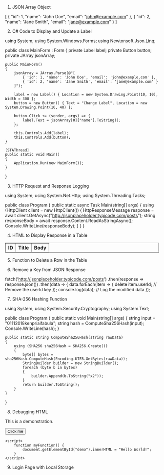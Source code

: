 1. JSON Array Object

[
{
"id": 1,
"name": "John Doe",
"email": "john@example.com"
},
{
"id": 2,
"name": "Jane Smith",
"email": "jane@example.com"
}
]

2. C# Code to Display and Update a Label

using System;
using System.Windows.Forms;
using Newtonsoft.Json.Linq;

public class MainForm : Form
{
private Label label;
private Button button;
private JArray jsonArray;

    public MainForm()
    {
        jsonArray = JArray.Parse(@"[
            { 'id': 1, 'name': 'John Doe', 'email': 'john@example.com' },
            { 'id': 2, 'name': 'Jane Smith', 'email': 'jane@example.com' }
        ]");

        label = new Label() { Location = new System.Drawing.Point(10, 10), Width = 300 };
        button = new Button() { Text = "Change Label", Location = new System.Drawing.Point(10, 40) };

        button.Click += (sender, args) => {
            label.Text = jsonArray[0]["name"].ToString();
        };

        this.Controls.Add(label);
        this.Controls.Add(button);
    }

    [STAThread]
    public static void Main()
    {
        Application.Run(new MainForm());
    }

}

3. HTTP Request and Response Logging

using System;
using System.Net.Http;
using System.Threading.Tasks;

public class Program
{
public static async Task Main(string[] args)
{
using (HttpClient client = new HttpClient())
{
HttpResponseMessage response = await client.GetAsync("http://jsonplaceholder.typicode.com/posts");
string responseBody = await response.Content.ReadAsStringAsync();
Console.WriteLine(responseBody);
}
}
}

4. HTML to Display Response in a Table

<!DOCTYPE html>
<html>
<head>
    <title>HTTP Response Table</title>
</head>
<body>
    <table id="responseTable" border="1">
        <thead>
            <tr>
                <th>ID</th>
                <th>Title</th>
                <th>Body</th>
            </tr>
        </thead>
        <tbody>
        </tbody>
    </table>
    <script>
        fetch('http://jsonplaceholder.typicode.com/posts')
            .then(response => response.json())
            .then(data => {
                const tableBody = document.getElementById('responseTable').getElementsByTagName('tbody')[0];
                data.slice(0, 10).forEach(item => {
                    const row = tableBody.insertRow();
                    row.insertCell(0).innerText = item.id;
                    row.insertCell(1).innerText = item.title;
                    row.insertCell(2).innerText = item.body;
                });
            });
    </script>
</body>
</html>

5. Function to Delete a Row in the Table

<script>
    function deleteRow(id) {
        const table = document.getElementById('responseTable').getElementsByTagName('tbody')[0];
        for (let i = 0; i < table.rows.length; i++) {
            if (table.rows[i].cells[0].innerText == id) {
                table.deleteRow(i);
                break;
            }
        }
    }
</script>

6. Remove a Key from JSON Response

fetch('http://jsonplaceholder.typicode.com/posts')
.then(response => response.json())
.then(data => {
data.forEach(item => {
delete item.userId; // Remove the userId key
});
console.log(data); // Log the modified data
});

7. SHA-256 Hashing Function

using System;
using System.Security.Cryptography;
using System.Text;

public class Program
{
public static void Main(string[] args)
{
string input = "01112018kenpriaifabula";
string hash = ComputeSha256Hash(input);
Console.WriteLine(hash);
}

    public static string ComputeSha256Hash(string rawData)
    {
        using (SHA256 sha256Hash = SHA256.Create())
        {
            byte[] bytes = sha256Hash.ComputeHash(Encoding.UTF8.GetBytes(rawData));
            StringBuilder builder = new StringBuilder();
            foreach (byte b in bytes)
            {
                builder.Append(b.ToString("x2"));
            }
            return builder.ToString();
        }
    }

}

8. Debugging HTML

<!DOCTYPE html>
<html>
<head>
    <title>Test Debug</title>
</head>
<body>
    <p id="demo">This is a demonstration.</p>
    <button onclick="myFunction()">Click me</button>

    <script>
        function myFunction() {
            document.getElementById("demo").innerHTML = "Hello World!";
        }
    </script>

</body>
</html>

9. Login Page with Local Storage

<!DOCTYPE html>
<html>
<head>
    <title>Login Page</title>
    <script>
        function login() {
            const username = document.getElementById('username').value;
            const password = document.getElementById('password').value;
            localStorage.setItem('username', username);
            localStorage.setItem('password', password);
            document.getElementById('loginForm').style.display = 'none';
            document.getElementById('welcome').style.display = 'block';
            document.getElementById('welcomeMessage').innerText = `Selamat datang ${username}`;
        }

        function logout() {
            localStorage.removeItem('username');
            localStorage.removeItem('password');
            document.getElementById('loginForm').style.display = 'block';
            document.getElementById('welcome').style.display = 'none';
        }

        window.onload = function() {
            if (localStorage.getItem('username')) {
                document.getElementById('loginForm').style.display = 'none';
                document.getElementById('welcome').style.display = 'block';
                document.getElementById('welcomeMessage').innerText = `Selamat datang ${localStorage.getItem('username')}`;
            }
        }
    </script>

</head>
<body>
    <div id="loginForm">
        <input type="text" id="username" placeholder="Username">
        <input type="password" id="password" placeholder="Password">
        <button onclick="login()">Login</button>
    </div>
    <div id="welcome" style="display: none;">
        <label id="welcomeMessage">Selamat datang</label>
        <button onclick="logout()">Logout</button>
    </div>
</body>
</html>

10. Node.js Project with Express

const express = require('express');
const app = express();
app.use(express.json());

app.get('/api/data', (req, res) => {
res.json({ message: 'GET request received' });
});

app.post('/api/data', (req, res) => {
res.json({ message: 'POST request received', data: req.body });
});

app.listen(3000, () => {
console.log('Server is running on port 3000');
});

11. Add Headers and Validation in Express API

const express = require('express');
const app = express();
app.use(express.json());

app.use((req, res, next) => {
const userId = req.header('User-id');
const scope = req.header('Scope');
if (userId !== 'ifabula' || scope !== 'user') {
return res.status(401).json({ responseCode: 401, responseMessage: 'UNAUTHORIZED' });
}
next();
});

app.get('/api/data', (req, res) => {
res.json({ message: 'GET request received' });
});

app.post('/api/data', (req, res) => {
res.json({ message: 'POST request received', data: req.body });
});

app.listen(3000, () => {
console.log('Server is running on port 3000');
});
